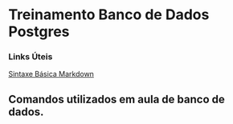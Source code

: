 # Treinamento Banco de Dados Postgres
### Links Úteis
[Sintaxe Básica Markdown](https://www.markdownguide.org/basic-syntax/)
## Comandos utilizados em aula de banco de dados.

